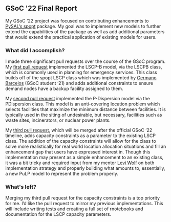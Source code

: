 ## GSoC '22 Final Report

My GSoC ‘22 project was focused on contributing enhancements to [PySAL’s spopt](https://pysal.org/spopt/) package. My goal was to implement new models to further extend the capabilities of the package as well as add additional parameters that would extend the practical application of existing models for users.

### What did I accomplish?
I made three significant pull requests over the course of the GSoC program. My [first pull request](https://github.com/pysal/spopt/pull/259) implemented the LSCP-B model, via the LSCPB class, which is commonly used in planning for emergency services. This class builds off of the spopt LSCP class which was implemented by [Germano Barcelos](https://github.com/gegen07) (GSoC student ‘21) and adds additional constraints to ensure demand nodes have a backup facility assigned to them.

My [second pull request](https://github.com/pysal/spopt/pull/268) implemented the P-Dispersion model via the PDispersion class. This model is an anti-covering location problem which selects facilities that maximize the minimum distance between facilities. It is typically used in the siting of undesirable, but necessary, facilities such as waste sites, incinerators, or nuclear power plants.

My [third pull request](https://github.com/pysal/spopt/pull/273), which will be merged after the official GSoC ‘22 timeline, adds capacity constraints as a parameter to the existing LSCP class. The addition of the capacity constraints will allow for the class to solve more realistically for real world location allocation situations and fill an enhancement gap that users have expressed interest in. Though this implementation may present as a simple enhancement to an existing class, it was a bit tricky and required input from my mentor [Levi Wolf](https://github.com/ljwolf) on both implementation strategy and properly building what amounts to, essentially, a new PuLP model to represent the problem properly. 

### What's left?
Merging my third pull request for the capacity constraints is a top priority for me. I’d like the pull request to mirror my previous implementations. This will include writing tests and creating a full set of rnotebooks and documentation for the LSCP capacity parameters.


